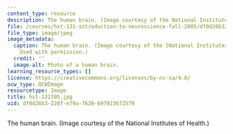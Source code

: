 ```yaml
---
content_type: resource
description: The human brain. (Image courtesy of the National Institutes of Health.)
file: /courses/hst-131-introduction-to-neuroscience-fall-2005/df0d26b3220fe79a7626697923672579_hst-131f05.jpg
file_type: image/jpeg
image_metadata:
  caption: The human brain. (Image courtesy of the [National Institutes of Health](http://www.nih.gov/).
    Used with permission.)
  credit: ''
  image-alt: Photo of a human brain.
learning_resource_types: []
license: https://creativecommons.org/licenses/by-nc-sa/4.0/
ocw_type: OCWImage
resourcetype: Image
title: hst-131f05.jpg
uid: df0d26b3-220f-e79a-7626-697923672579
---
```

The human brain. (Image courtesy of the National Institutes of Health.)